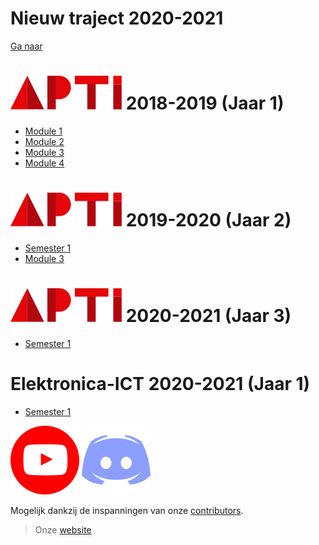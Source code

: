 # Nieuw traject 2020-2021
[Ga naar](https://github.com/AP-TI/APIT1)

# ![](assets/apti.svg) 2018-2019 (Jaar 1)

- [Module 1](Uitdovend_Jaar1_Module1.md)
- [Module 2](Uitdovend_Jaar1_Module2.md)
- [Module 3](Uitdovend_Jaar1_Module3.md)
- [Module 4](Uitdovend_Jaar1_Module4.md)

# ![](assets/apti.svg) 2019-2020 (Jaar 2)

- [Semester 1](Uitdovend_Jaar2_Semester1.md)
- [Module 3](Uitdovend_Jaar2_Module3.md)

# ![](assets/apti.svg) 2020-2021 (Jaar 3)

- [Semester 1](Uitdovend_Jaar3_Semester1.md)

# Elektronica-ICT 2020-2021 (Jaar 1)

- [Semester 1](Nieuw_Jaar1_Semester1.md)


 [![](assets/youtube.svg)](https://www.youtube.com/channel/UCcZPpgyhpB-o1Q5fXxbN5_w)
 [![](assets/discord.svg)](https://apti.be/discord)

Mogelijk dankzij de inspanningen van onze [contributors](https://github.com/AP-TI-2018-2019/AP_2018-2019/graphs/contributors).

> Onze [website](https://apti.be/)
